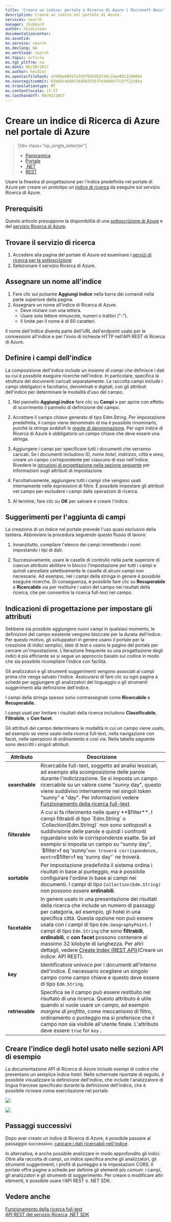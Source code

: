 ```yaml
---
title: 'Creare un indice: portale e Ricerca di Azure | Microsoft Docs'
description: Creare un indice nel portale di Azure.
services: search
manager: jhubbard
author: heidisteen
documentationcenter: 
ms.assetid: 
ms.service: search
ms.devlang: NA
ms.workload: search
ms.topic: article
ms.tgt_pltfrm: na
ms.date: 06/20/2017
ms.author: heidist
ms.openlocfilehash: a7d98ab0937a7d3f932d5df34c19ae091129804e
ms.sourcegitcommit: 02e69c4a9d17645633357fe3d46677c2ff22c85a
ms.translationtype: MT
ms.contentlocale: it-IT
ms.lasthandoff: 08/03/2017
---
```

# <a name="create-an-azure-search-index-using-the-azure-portal"></a>Creare un indice di Ricerca di Azure nel portale di Azure
> [!div class="op_single_selector"]
> * [Panoramica](search-what-is-an-index.md)
> * [Portale](search-create-index-portal.md)
> * [.NET](search-create-index-dotnet.md)
> * [REST](search-create-index-rest-api.md)
> 
> 

Usare la finestra di progettazione per l'indice predefinita nel portale di Azure per creare un prototipo un [indice di ricerca](search-what-is-an-index.md) da eseguire sul servizio Ricerca di Azure. 

## <a name="prerequisites"></a>Prerequisiti

Questo articolo presuppone la disponibilità di una [sottoscrizione di Azure](https://azure.microsoft.com/pricing/free-trial/?WT.mc_id=A261C142F) e del [servizio Ricerca di Azure](search-create-service-portal.md).  

## <a name="find-your-search-service"></a>Trovare il servizio di ricerca
1. Accedere alla pagina del portale di Azure ed esaminare i [servizi di ricerca per la sottoscrizione](https://portal.azure.com/#blade/HubsExtension/BrowseResourceBlade/resourceType/Microsoft.Search%2FsearchServices)
2. Selezionare il servizio Ricerca di Azure.

## <a name="name-the-index"></a>Assegnare un nome all'indice

1. Fare clic sul pulsante **Aggiungi indice** nella barra dei comandi nella parte superiore della pagina.
2. Assegnare un nome all'indice di Ricerca di Azure. 
   * Deve iniziare con una lettera.
   * Usare solo lettere minuscole, numeri o trattini ("-").
   * Il limite per il nome è di 60 caratteri.

  Il nome dell'indice diventa parte dell'URL dell'endpoint usato per le connessioni all'indice e per l'invio di richieste HTTP nell'API REST di Ricerca di Azure.

## <a name="define-the-fields-of-your-index"></a>Definire i campi dell'indice

La composizione dell'indice include un *insieme di campi* che definisce i dati su cui è possibile eseguire ricerche nell'indice. In particolare, specifica la struttura dei documenti caricati separatamente. La raccolta campi include i campi obbligatori e facoltativi, denominati e digitati, con gli attributi dell'indice per determinare le modalità d'uso del campo.

1. Nel pannello **Aggiungi indice** fare clic su **Campi >** per aprire con effetto di scorrimento il pannello di definizione del campo. 

2. Accettare il campo *chiave* generato di tipo Edm.String. Per impostazione predefinita, il campo viene denominato *id* ma è possibile rinominarlo, purché la stringa soddisfi le [regole di denominazione](https://docs.microsoft.com/rest/api/searchservice/Naming-rules). Per ogni indice di Ricerca di Azure è obbligatorio un campo chiave che deve essere una stringa.

3. Aggiungere i campi per specificare tutti i documenti che verranno caricati. Se i documenti includono *ID*, *nome hotel*, *indirizzo*, *città* e *area*, creare un campo corrispondente per ciascuno di essi nell'indice. Rivedere le [istruzioni di progettazione nella sezione seguente](#design) per informazioni sugli attributi di impostazione.

4. Facoltativamente, aggiungere tutti i campi che vengono usati internamente nelle espressioni di filtro. È possibile impostare gli attributi nel campo per escludere i campi dalle operazioni di ricerca.

5. Al termine, fare clic su **OK** per salvare e creare l'indice.

## <a name="tips-for-adding-fields"></a>Suggerimenti per l'aggiunta di campi

La creazione di un indice nel portale prevede l'uso quasi esclusivo della tastiera. Abbreviare la procedura seguendo questo flusso di lavoro:

1. Innanzitutto, compilare l'elenco dei campi immettendo i nomi impostando i tipi di dati.

2. Successivamente, usare le caselle di controllo nella parte superiore di ciascun attributo abilitare in blocco l'impostazione per tutti i campi e quindi cancellare selettivamente le caselle di alcuni campi non necessarie. Ad esempio, nei i campi della stringa in genere è possibile eseguire ricerche. Di conseguenza, è possibile fare clic su **Recuperabile** e **Ricercabile** sia per restituire i valori del campo nei risultati della ricerca, che per consentire la ricerca full-text nel campo. 

<a name="design"></a>
## <a name="design-guidance-for-setting-attributes"></a>Indicazioni di progettazione per impostare gli attributi

Sebbene sia possibile aggiungere nuovi campi in qualsiasi momento, le definizioni del campo esistente vengono bloccate per la durata dell'indice. Per questo motivo, gli sviluppatori in genere usano il portale per la creazione di indici semplici, idee di test o usano le pagine del portale per cercare un'impostazione. L'iterazione frequente su una progettazione degli indici è più efficiente se si segue un approccio basato sul codice in modo che sia possibile ricompilare l'indice con facilità.

Gli analizzatori e gli strumenti suggerimenti vengono associati ai campi prima che venga salvato l'indice. Assicurarsi di fare clic su ogni pagina a schede per aggiungere gli analizzatori del linguaggio o gli strumenti suggerimenti alla definizione dell'indice.

I campi della stringa spesso sono contrassegnati come **Ricercabile** e **Recuperabile**.

I campi usati per limitare i risultati della ricerca includono **Classificabile**, **Filtrabile**, e **Con facet**.

Gli attributi del campo determinano le modalità in cui un campo viene usato, ad esempio se viene usato nella ricerca full-text, nella navigazione con facet, nelle operazioni di ordinamento e così via. Nella tabella seguente sono descritti i singoli attributi.

|Attributo|Descrizione|  
|---------------|-----------------|  
|**searchable**|Ricercabile full-text, soggetto ad analisi lessicali, ad esempio alla scomposizione delle parole durante l'indicizzazione. Se si imposta un campo ricercabile su un valore come "sunny day", questo viene suddiviso internamente nei singoli token "sunny" e "day". Per informazioni vedere [Funzionamento della ricerca full-text](search-lucene-query-architecture.md).|  
|**filterable**|A cui si fa riferimento nelle query **$filter**. I campi filtrabili di tipo `Edm.String` o `Collection(Edm.String)` non sono sottoposti a suddivisione delle parole e quindi i confronti riguardano solo le corrispondenze esatte. Se ad esempio si imposta un campo su "sunny day", `$filter=f eq 'sunny'` non troverà corrispondenze, mentre `$filter=f eq 'sunny day'` ne troverà. |  
|**sortable**|Per impostazione predefinita il sistema ordina i risultati in base al punteggio, ma è possibile configurare l'ordine in base ai campi nei documenti. I campi di tipo `Collection(Edm.String)` non possono essere **ordinabili**. |  
|**facetable**|In genere usato in una presentazione dei risultati della ricerca che include un numero di passaggi per categoria, ad esempio, gli hotel in una specifica città. Questa opzione non può essere usata con i campi di tipo `Edm.GeographyPoint`. I campi di tipo `Edm.String` che sono **filtrabili**, **ordinabili**, o **con facet** possono contenere al massimo 32 kilobyte di lunghezza. Per altri dettagli, vedere [Create Index (REST API)](https://docs.microsoft.com/rest/api/searchservice/create-index)(Creare un indice: API REST).|  
|**key**|Identificatore univoco per i documenti all'interno dell'indice. È necessario scegliere un singolo campo come campo chiave e questo deve essere di tipo `Edm.String`.|  
|**retrievable**|Specifica se il campo può essere restituito nel risultato di una ricerca. Questo attributo è utile quando si vuole usare un campo, ad esempio *margine di profitto*, come meccanismo di filtro, ordinamento o punteggio ma si preferisce che il campo non sia visibile all'utente finale. L'attributo deve essere `true` for `key` .|  

## <a name="create-the-hotels-index-used-in-example-api-sections"></a>Creare l'indice degli hotel usato nelle sezioni API di esempio

La documentazione API di Ricerca di Azure include esempi di codice che presentano un semplice indice *hotel*. Nelle schermate riportate di seguito, è possibile visualizzare la definizione dell'indice, che include l'analizzatore di lingua francese specificato durante la definizione dell'indice, che è possibile ricreare come esercitazione nel portale.

![](./media/search-create-index-portal/field-definitions.png)

![](./media/search-create-index-portal/set-analyzer.png)

## <a name="next-steps"></a>Passaggi successivi

Dopo aver creato un indice di Ricerca di Azure, è possibile passare al passaggio successivo: [caricare i dati ricercabili nell'indice](search-what-is-data-import.md).

In alternativa, è anche possibile analizzare in modo approfondito gli indici. Oltre alla raccolta di campi, un indice specifica anche gli analizzatori, gli strumenti suggerimenti, i profili di punteggio e le impostazioni CORS. Il portale offre pagine a schede per definire gli elementi più comuni: i campi, gli analizzatori e gli strumenti di suggerimento. Per creare o modificare altri elementi, è possibile usare l'API REST o .NET SDK.

## <a name="see-also"></a>Vedere anche

 [Funzionamento della ricerca full-text](search-lucene-query-architecture.md)  
 [API REST del servizio Ricerca](https://docs.microsoft.com/rest/api/searchservice/) [ .NET SDK](https://docs.microsoft.com/dotnet/api/overview/azure/search?view=azure-dotnet)

